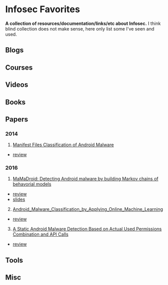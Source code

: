 # Infosec Favorites

**A collection of resources/documentation/links/etc about Infosec.**
I think blind collection does not make sense, here only list some I've seen and used.

## Blogs

## Courses

## Videos

## Books

## Papers
### 2014
1. [Manifest Files Classification of Android Malware](http://icmr.crru.ac.th/Journal/Journal%204/9%20Manifest%20Files%20Classification%20of%20Android%20Malware.pdf)
 - [review](https://github.com/firmianay/Life-long-Learner/blob/master/paper-review/Manifest_Files_Classification_of_Android_Malware/review.md)

### 2016
1. [MaMaDroid: Detecting Android malware by building Markov chains of behavorial models](https://arxiv.org/pdf/1612.04433.pdf)
 - [review](https://github.com/firmianay/Life-long-Learner/blob/master/paper-review/MaMaDroid:Detecting_Android_Malware_by_Building_Markov_Chains_of_Behavioral_Models/review.md)
 - [slides](https://www.slideshare.net/EmilianoDC/mamadroid-detecting-android-malware-by-building-markov-chains-of-behavioral-models?qid=3dd36cff-565e-43b6-b4f2-776f91dadff0&v=&b=&from_search=1)
2. [Android_Malware_Classification_by_Applying_Online_Machine_Learning](https://link.springer.com/chapter/10.1007/978-3-319-47217-1_8/fulltext.html)
 - [review](https://github.com/firmianay/Life-long-Learner/blob/master/paper-review/Android_Malware_Classification_by_Applying_Online_Machine_Learning/review.md)
3. [A Static Android Malware Detection Based on Actual Used Permissions Combination and API Calls](http://www.waset.org/publications/10005499)
 - [review](https://github.com/firmianay/Life-long-Learner/blob/master/paper-review/A_Static_Android_Malware_Detection_Based_on_Actual_Used_Permissions_Combination_and_API_Calls/review.md)

## Tools

## Misc
